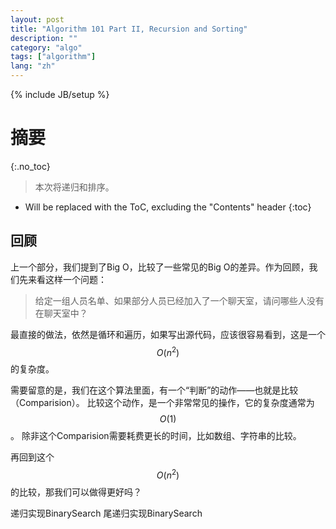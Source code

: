 ```yaml
---
layout: post
title: "Algorithm 101 Part II, Recursion and Sorting"
description: ""
category: "algo"
tags: ["algorithm"]
lang: "zh"
---
```

{% include JB/setup %}

# 摘要
{:.no_toc}

> 本次将递归和排序。

<!--more-->

* Will be replaced with the ToC, excluding the "Contents" header
{:toc}

## 回顾

上一个部分，我们提到了Big O，比较了一些常见的Big O的差异。作为回顾，我们先来看这样一个问题：

> 给定一组人员名单、如果部分人员已经加入了一个聊天室，请问哪些人没有在聊天室中？

最直接的做法，依然是循环和遍历，如果写出源代码，应该很容易看到，这是一个$$O(n^2)$$的复杂度。

需要留意的是，我们在这个算法里面，有一个“判断”的动作——也就是比较（Comparision）。
比较这个动作，是一个非常常见的操作，它的复杂度通常为$$O(1)$$。
除非这个Comparision需要耗费更长的时间，比如数组、字符串的比较。

再回到这个$$O(n^2)$$的比较，那我们可以做得更好吗？

递归实现BinarySearch
尾递归实现BinarySearch
